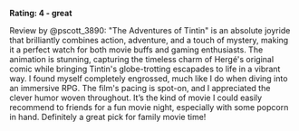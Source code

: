 **Rating: 4 - great**

Review by @pscott_3890: "The Adventures of Tintin" is an absolute joyride that brilliantly combines action, adventure, and a touch of mystery, making it a perfect watch for both movie buffs and gaming enthusiasts. The animation is stunning, capturing the timeless charm of Hergé's original comic while bringing Tintin's globe-trotting escapades to life in a vibrant way. I found myself completely engrossed, much like I do when diving into an immersive RPG. The film's pacing is spot-on, and I appreciated the clever humor woven throughout. It’s the kind of movie I could easily recommend to friends for a fun movie night, especially with some popcorn in hand. Definitely a great pick for family movie time!